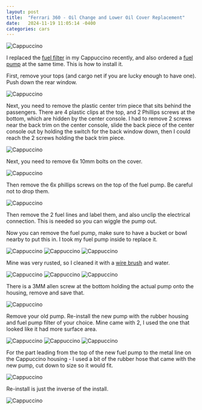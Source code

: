 ```yaml
---
layout: post
title:  "Ferrari 360 - Oil Change and Lower Oil Cover Replacement"
date:   2024-11-19 11:05:14 -0400
categories: cars
---
```


![Cappuccino](/images/cap_fuel_pump/17.jpg)

I replaced the [fuel filter](https://rskelton.com/suzuki-cappuccino-fuel-filter/) in my Cappuccino recently, and also ordered a [fuel pump](https://amzn.to/4gyzUQ1) at the same time. This is how to install it. 

First, remove your tops (and cargo net if you are lucky enough to have one). Push down the rear window. 

![Cappuccino](/images/cap_fuel_pump/1.jpg)

Next, you need to remove the plastic center trim piece that sits behind the passengers. There are 4 plastic clips at the top, and 2 Phillips screws at the bottom, which are hidden by the center console. I had to remove 2 screws near the back trim on the center console, slide the back piece of the center console out by holding the switch for the back window down, then I could reach the 2 screws holding the back trim piece. 

![Cappuccino](/images/cap_fuel_pump/2.jpg)

Next, you need to remove 6x 10mm bolts on the cover. 

![Cappuccino](/images/cap_fuel_pump/3.jpg)

Then remove the 6x phillips screws on the top of the fuel pump. Be careful not to drop them. 

![Cappuccino](/images/cap_fuel_pump/5.jpg)

Then remove the 2 fuel lines and label them, and also unclip the electrical connection. This is needed so you can wiggle the pump out.  

Now you can remove the fuel pump, make sure to have a bucket or bowl nearby to put this in. I took my fuel pump inside to replace it. 

![Cappuccino](/images/cap_fuel_pump/6.jpg)
![Cappuccino](/images/cap_fuel_pump/7.jpg)
![Cappuccino](/images/cap_fuel_pump/8.jpg)

Mine was very rusted, so I cleaned it with a [wire brush](https://amzn.to/4emdqQy) and water. 

![Cappuccino](/images/cap_fuel_pump/10.jpg)
![Cappuccino](/images/cap_fuel_pump/11.jpg)
![Cappuccino](/images/cap_fuel_pump/12.jpg)

There is a 3MM allen screw at the bottom holding the actual pump onto the housing, remove and save that. 

![Cappuccino](/images/cap_fuel_pump/9.jpg)

Remove your old pump. Re-install the new pump with the rubber housing and fuel pump filter of your choice. Mine came with 2, I used the one that looked like it had more surface area. 

![Cappuccino](/images/cap_fuel_pump/4.jpg)
![Cappuccino](/images/cap_fuel_pump/13.jpg)
![Cappuccino](/images/cap_fuel_pump/14.jpg)

For the part leading from the top of the new fuel pump to the metal line on the Cappuccino housing - I used a bit of the rubber hose that came with the new pump, cut down to size so it would fit. 

![Cappuccino](/images/cap_fuel_pump/15.jpg)

Re-install is just the inverse of the install. 

![Cappuccino](/images/cap_fuel_pump/16.jpg)

